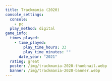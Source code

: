 ```yaml
---
title: Trackmania (2020)
console_settings:
  console:
    - pc
  play_method: digital
game_info:
  times_played:
    - time_played:
        play_time_hours: 33
        play_time_minutes: ""
      date_year: "2021"
  rating: great
  poster: /img/trackmania-2020-thumbnail.webp
  banner: /img/trackmania-2020-banner.webp
---
```

